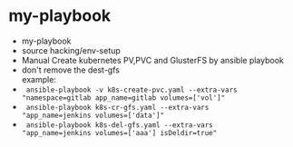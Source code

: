 # my-playbook
* my-playbook <br> 
* source hacking/env-setup <br> 
* Manual Create kubernetes PV,PVC and GlusterFS by ansible playbook <br>
* don't remove the dest-gfs <br>
example: <br> 
* <code> ansible-playbook -v k8s-create-pvc.yaml --extra-vars "namespace=gitlab app_name=gitlab volumes=['vol']" </code><br>
* <code> ansible-playbook k8s-cr-gfs.yaml --extra-vars "app_name=jenkins volumes=['data']" </code><br>
* <code> ansible-playbook k8s-del-gfs.yaml --extra-vars "app_name=jenkins volumes=['aaa'] isDeldir=true" </code><br>


